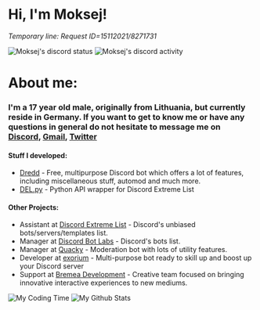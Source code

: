 # Hi, I'm Moksej!

*Temporary line: Request ID=15112021/8271731*

![Moksej's discord status](https://img.shields.io/endpoint?label=status&url=https://dev.discordprofiles.me/api/badge/status/345457928972533773)
![Moksej's discord activity](https://img.shields.io/endpoint?label=playing&url=https://dev.discordprofiles.me/api/badge/playing/345457928972533773)

# About me:

### I'm a 17 year old male, originally from Lithuania, but currently reside in Germany. If you want to get to know me or have any questions in general do not hesitate to message me on [Discord](https://discord.com/users/345457928972533773), [Gmail](mailto:moksej@gmail.com), [Twitter](https://twitter.com/Moksej)

#### Stuff I developed:
- [Dredd](https://github.com/dredd-bot/Dredd) - Free, multipurpose Discord bot which offers a lot of features, including miscellaneous stuff, automod and much more.
- [DEL.py](https://github.com/discordextremelist/del.py) - Python API wrapper for Discord Extreme List

#### Other Projects:
- Assistant at [Discord Extreme List](https://discordextremelist.xyz/) - Discord's unbiased bots/servers/templates list.
- Manager at [Discord Bot Labs](https://bots.discordlabs.org/) - Discord's bots list.
- Manager at [Quacky](https://quacky.xyz/) - Moderation bot with lots of utility features.
- Developer at [exorium](https://bluewydev.github.io/Discord-bot-website-template/) - Multi-purpose bot ready to skill up and boost up your Discord server
- Support at [Bremea Development](https://bremea.com/) - Creative team focused on bringing innovative interactive experiences to new mediums.


![My Coding Time](https://github-readme-stats.vercel.app/api/wakatime?username=Moksej&theme=merko&hide_border=true&show_icons=True&layout=compact)
![My Github Stats](https://github-readme-stats.vercel.app/api?username=TheMoksej&theme=merko&hide_border=true&show_icons=True)
